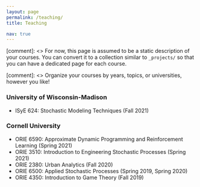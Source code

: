 ```yaml
---
layout: page
permalink: /teaching/
title: Teaching

nav: true
---
```


[comment]: <> For now, this page is assumed to be a static description of your courses. You can convert it to a collection similar to `_projects/` so that you can have a dedicated page for each course.

[comment]: <> Organize your courses by years, topics, or universities, however you like!


### University of Wisconsin-Madison

- ISyE 624: Stochastic Modeling Techniques (Fall 2021) <br>

### Cornell University

- ORIE 6590: Approximate Dynamic Programming and Reinforcement Learning (Spring 2021)<br>
- ORIE 3510: Introduction to Engineering Stochastic Processes (Spring 2021)<br>
- ORIE 2380: Urban Analytics (Fall 2020)<br>
- ORIE 6500: Applied Stochastic Processes (Spring 2019, Spring 2020)<br>
- ORIE 4350: Introduction to Game Theory (Fall 2019)<br>